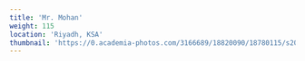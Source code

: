 ```yaml
---
title: 'Mr. Mohan'
weight: 115
location: 'Riyadh, KSA'
thumbnail: 'https://0.academia-photos.com/3166689/18820090/18780115/s200_k.kalyanasundaram.jpg'
---
```

